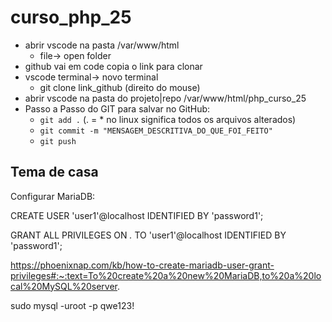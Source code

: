 # curso_php_25

- abrir vscode na pasta /var/www/html
    - file-> open folder
- github vai em code copia o link para clonar
- vscode terminal-> novo terminal
    - git clone link_github (direito do mouse)
- abrir vscode na pasta do projeto|repo /var/www/html/php_curso_25
- Passo a Passo do GIT para salvar no GitHub:
    - `git add .` (. = * no linux significa todos os arquivos alterados)
    - `git commit -m "MENSAGEM_DESCRITIVA_DO_QUE_FOI_FEITO"`
    - `git push`
## Tema de casa


Configurar MariaDB:

CREATE USER 'user1'@localhost IDENTIFIED BY 'password1';

GRANT ALL PRIVILEGES ON *.* TO 'user1'@localhost IDENTIFIED BY 'password1';

https://phoenixnap.com/kb/how-to-create-mariadb-user-grant-privileges#:~:text=To%20create%20a%20new%20MariaDB,to%20a%20local%20MySQL%20server.

sudo mysql -uroot -p
qwe123!
